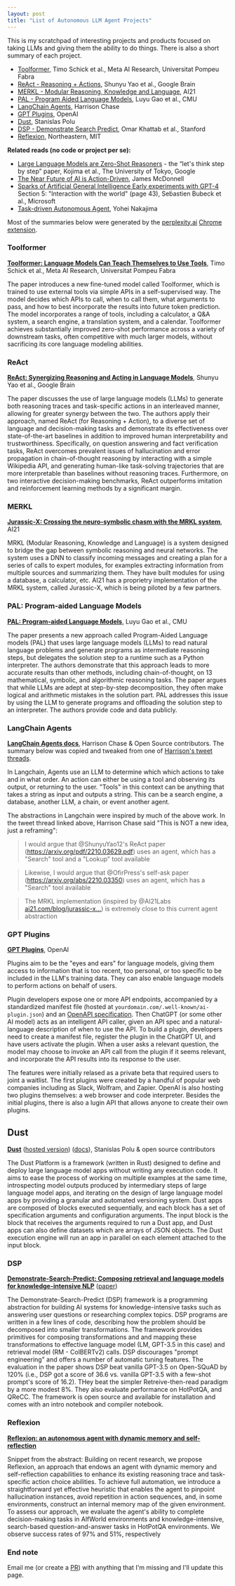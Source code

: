 ```yaml
---
layout: post
title: "List of Autonomous LLM Agent Projects"
---
```


This is my scratchpad of interesting projects and products focused on taking LLMs and giving them the ability to do things. There is also a short summary of each project.

* [Toolformer](https://arxiv.org/abs/2302.04761), Timo Schick et al., Meta AI Research, Universitat Pompeu Fabra
* [ReAct - Reasoning + Actions](https://ai.googleblog.com/2022/11/react-synergizing-reasoning-and-acting.html), Shunyu Yao et al., Google Brain
* [MERKL - Modular Reasoning, Knowledge and Language](https://www.ai21.com/blog/jurassic-x-crossing-the-neuro-symbolic-chasm-with-the-mrkl-system), AI21
* [PAL - Program Aided Language Models](https://arxiv.org/abs/2211.10435), Luyu Gao et al., CMU
* [LangChain Agents](https://python.langchain.com/en/latest/modules/agents.html), Harrison Chase
* [GPT Plugins](https://openai.com/blog/chatgpt-plugins), OpenAI
* [Dust](https://dust.tt/), Stanislas Polu
* [DSP - Demonstrate Search Predict](https://github.com/stanfordnlp/dsp/), Omar Khattab et al., Stanford 
* [Reflexion](https://arxiv.org/abs/2303.11366), Northeastern, MIT

**Related reads (no code or project per se):**
* [Large Language Models are Zero-Shot Reasoners](https://arxiv.org/abs/2205.11916) - the “let's think step by step” paper, Kojima et al., The University of Tokyo, Google
* [The Near Future of AI is Action-Driven](https://jmcdonnell.substack.com/p/the-near-future-of-ai-is-action-driven?sd=pf), James McDonnell 
* [Sparks of Artificial General Intelligence Early experiments with GPT-4](https://arxiv.org/pdf/2303.12712.pdf) Section 5: "Interaction with the world" (page 43), Seb́astien Bubeck et al., Microsoft
* [Task-driven Autonomous Agent](https://twitter.com/yoheinakajima/status/1640934493489070000), Yohei Nakajima


Most of the summaries below were generated by the [perplexity.ai](https://perplexity.ai) [Chrome extension](https://chrome.google.com/webstore/detail/perplexity-ask-ai/hlgbcneanomplepojfcnclggenpcoldo).

### Toolformer

**[Toolformer: Language Models Can Teach Themselves to Use Tools](https://arxiv.org/pdf/2302.04761.pdf)**, Timo Schick et al., Meta AI Research, Universitat Pompeu Fabra

The paper introduces a new fine-tuned model called Toolformer, which is trained to use external tools via simple APIs in a self-supervised way. The model decides which APIs to call, when to call them, what arguments to pass, and how to best incorporate the results into future token prediction. The model incorporates a range of tools, including a calculator, a Q&A system, a search engine, a translation system, and a calendar. Toolformer achieves substantially improved zero-shot performance across a variety of downstream tasks, often competitive with much larger models, without sacrificing its core language modeling abilities.

### ReAct

**[ReAct: Synergizing Reasoning and Acting in Language Models](https://arxiv.org/pdf/2210.03629.pdf)**, Shunyu Yao et al., Google Brain

The paper discusses the use of large language models (LLMs) to generate both reasoning traces and task-specific actions in an interleaved manner, allowing for greater synergy between the two. The authors apply their approach, named ReAct (for Reasoning + Action), to a diverse set of language and decision-making tasks and demonstrate its effectiveness over state-of-the-art baselines in addition to improved human interpretability and trustworthiness. Specifically, on question answering and fact verification tasks, ReAct overcomes prevalent issues of hallucination and error propagation in chain-of-thought reasoning by interacting with a simple Wikipedia API, and generating human-like task-solving trajectories that are more interpretable than baselines without reasoning traces. Furthermore, on two interactive decision-making benchmarks, ReAct outperforms imitation and reinforcement learning methods by a significant margin.

### MERKL
**[Jurassic-X: Crossing the neuro-symbolic chasm with the MRKL system](https://www.ai21.com/blog/jurassic-x-crossing-the-neuro-symbolic-chasm-with-the-mrkl-system)**, AI21

MRKL (Modular Reasoning, Knowledge and Language) is a system designed to bridge the gap between symbolic reasoning and neural networks. The system uses a DNN to classify incoming messages and creating a plan for a series of calls to expert modules, for examples extracting information from multiple sources and summarizing them. They have built modules for using a database, a calculator, etc. AI21 has a proprietry implementation of the MRKL system, called Jurassic-X, which is being piloted by a few partners.

### PAL: Program-aided Language Models

**[PAL: Program-aided Language Models](https://arxiv.org/pdf/2211.10435.pdf)**, Luyu Gao et al., CMU

The paper presents a new approach called Program-Aided Language models (PAL) that uses large language models (LLMs) to read natural language problems and generate programs as intermediate reasoning steps, but delegates the solution step to a runtime such as a Python interpreter. The authors demonstrate that this approach leads to more accurate results than other methods, including chain-of-thought, on 13 mathematical, symbolic, and algorithmic reasoning tasks. The paper argues that while LLMs are adept at step-by-step decomposition, they often make logical and arithmetic mistakes in the solution part. PAL addresses this issue by using the LLM to generate programs and offloading the solution step to an interpreter. The authors provide code and data publicly.

### LangChain Agents

**[LangChain Agents docs](https://python.langchain.com/en/latest/modules/agents/getting_started.html)**, Harrison Chase & Open Source contributors. The summary below was copied and tweaked from one of [Harrison's tweet threads](https://twitter.com/hwchase17/status/1595456660507459585).

In Langchain, Agents use an LLM to determine which which actions to take and in what order. An action can either be using a tool and observing its output, or returning to the user. "Tools" in this context can be anything that takes a string as input and outputs a string. This can be a search engine, a database, another LLM, a chain, or event another agent.

The abstractions in Langchain were inspired by much of the above work. In the tweet thread linked above, Harrison Chase said "This is NOT a new idea, just a reframing":

> I would argue that @ShunyuYao12's ReAct paper (<https://arxiv.org/pdf/2210.03629.pdf>) uses an agent, which has a "Search" tool and a "Lookup" tool available

> Likewise, I would argue that @OfirPress's self-ask paper (<https://arxiv.org/abs/2210.03350>) uses an agent, which has a "Search" tool available 

> The MRKL implementation (inspired by @AI21Labs [ai21.com/blog/jurassic-x…](https://www.ai21.com/blog/jurassic-x-crossing-the-neuro-symbolic-chasm-with-the-mrkl-system)) is extremely close to this current agent abstraction

### GPT Plugins

**[GPT Plugins](https://openai.com/blog/chatgpt-plugins)**, OpenAI

Plugins aim to be the "eyes and ears" for language models, giving them access to information that is too recent, too personal, or too specific to be included in the LLM's training data. They can also enable language models to perform actions on behalf of users. 

Plugin developers expose one or more API endpoints, accompanied by a standardized manifest file (hosted at `yourdomain.com/.well-known/ai-plugin.json`) and an [OpenAPI specification](https://swagger.io/specification/). Then ChatGPT (or some other AI model) acts as an intelligent API caller, given an API spec and a natural-language description of when to use the API. To build a plugin, developers need to create a manifest file, register the plugin in the ChatGPT UI, and have users activate the plugin. When a user asks a relevant question, the model may choose to invoke an API call from the plugin if it seems relevant, and incorporate the API results into its response to the user.

The features were initially relased as a private beta that required users to joint a waitlist. The first plugins were created by a handful of popular web companies including as Slack, Wolfram, and Zapier. OpenAI is also hosting two plugins themselves: a web browser and code interpreter. Besides the initial plugins, there is also a lugin API that allows anyone to create their own plugins.

## Dust

**[Dust](https://github.com/dust-tt/dust)** ([hosted version](https://dust.tt/)) ([docs](https://docs.dust.tt/overview)), Stanislas Polu & open source contributors

The Dust Platform is a framework (written in Rust) designed to define and deploy large language model apps without writing any execution code. It aims to ease the process of working on multiple examples at the same time, introspecting model outputs produced by intermediary steps of large language model apps, and iterating on the design of large language model apps by providing a granular and automated versioning system. Dust apps are composed of blocks executed sequentially, and each block has a set of specification arguments and configuration arguments. The input block is the block that receives the arguments required to run a Dust app, and Dust apps can also define datasets which are arrays of JSON objects. The Dust execution engine will run an app in parallel on each element attached to the input block.

### DSP

**[Demonstrate-Search-Predict: Composing retrieval and language models for knowledge-intensive NLP](https://github.com/stanfordnlp/dsp/)** ([paper](https://arxiv.org/abs/2212.14024))

The Demonstrate-Search-Predict (DSP) framework is a programming abstraction for building AI systems for knowledge-intensive tasks such as answering user questions or researching complex topics. DSP programs are written in a few lines of code, describing how the problem should be decomposed into smaller transformations. The framework provides primitives for composing transformations and and mapping these transformations to effective language model (LM, GPT-3.5 in this case) and retrieval model (RM - ColBERTv2) calls. DSP discourages "prompt engineering" and offers a number of automatic tuning features. The evaluation in the paper shows DSP beat vanilla GPT-3.5 on Open-SQuAD by 120% (i.e., DSP got a score of 36.6 vs. vanilla GPT-3.5 with a few-shot prompt's score of 16.2). THey beat the simpler Retreive-then-read paradigm by a more modest 8%. They also evaluate performance on HotPotQA, and QReCC. The framework is open source and available for installation and comes with an intro notebook and compiler notebook.

### Reflexion

**[Reflexion: an autonomous agent with dynamic memory and self-reflection](https://arxiv.org/abs/2303.11366)**

Snippet from the abstract: Building on recent research, we propose Reflexion, an approach that endows an agent with dynamic memory and self-reflection capabilities to enhance its existing reasoning trace and task-specific action choice abilities. To achieve full automation, we introduce a straightforward yet effective heuristic that enables the agent to pinpoint hallucination instances, avoid repetition in action sequences, and, in some environments, construct an internal memory map of the given environment. To assess our approach, we evaluate the agent's ability to complete decision-making tasks in AlfWorld environments and knowledge-intensive, search-based question-and-answer tasks in HotPotQA environments. We observe success rates of 97% and 51%, respectively


### End note

Email me (or create a [PR](https://github.com/andyk/andyk.github.io/blob/master/_posts/2023-03-30-list-of-autonomous-agent-work.md)) with anything that I'm missing and I'll update this page.